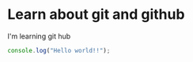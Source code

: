 # Learn about git and github

I'm learning git hub

```javascript
console.log("Hello world!!");
```

